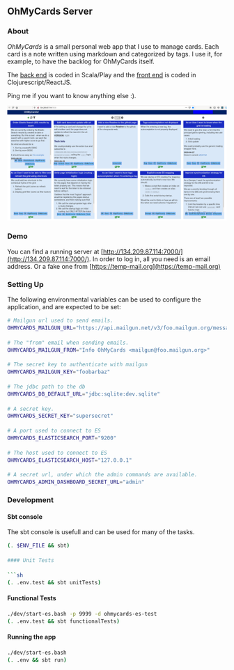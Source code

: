 ## OhMyCards Server

### About

*OhMyCards* is a small personal web app that I use to manage cards. Each card is
a note written using markdown and categorized by tags. I use it, for example, to
have the backlog for OhMyCards itself.

The [back end](https://github.com/vitorqb/oh-my-cards) is coded in Scala/Play and the [front end](https://github.com/vitorqb/oh-my-cards) is coded in Clojurescript/ReactJS.

Ping me if you want to know anything else :).

![Image of cards grid](./img/grid.png)


### Demo

You can find a running server at [http://134.209.87.114:7000/](http://134.209.87.114:7000/). In
order to log in, all you need is an email address. Or a fake one from
[https://temp-mail.org](https://temp-mail.org)


### Setting Up

The following environmental variables can be used to configure the
application, and are expected to be set:

```bash
# Mailgun url used to send emails.
OHMYCARDS_MAILGUN_URL="https://api.mailgun.net/v3/foo.mailgun.org/messages"

# The "from" email when sending emails.
OHMYCARDS_MAILGUN_FROM="Info OhMyCards <mailgun@foo.mailgun.org>"

# The secret key to authenticate with mailgun
OHMYCARDS_MAILGUN_KEY="foobarbaz"

# The jdbc path to the db
OHMYCARDS_DB_DEFAULT_URL="jdbc:sqlite:dev.sqlite"

# A secret key.
OHMYCARDS_SECRET_KEY="supersecret"

# A port used to connect to ES
OHMYCARDS_ELASTICSEARCH_PORT="9200"

# The host used to connect to ES
OHMYCARDS_ELASTICSEARCH_HOST="127.0.0.1"

# A secret url, under which the admin commands are available.
OHMYCARDS_ADMIN_DASHBOARD_SECRET_URL="admin"
```

### Development

#### Sbt console
The sbt console is usefull and can be used for many of the tasks.

```sh
(. $ENV_FILE && sbt)

#### Unit Tests

```sh
(. .env.test && sbt unitTests)
```

#### Functional Tests

```sh
./dev/start-es.bash -p 9999 -d ohmycards-es-test
(. .env.test && sbt functionalTests)
```

#### Running the app

```sh
./dev/start-es.bash
(. .env && sbt run)
```
